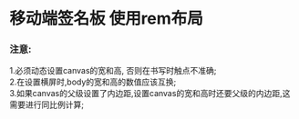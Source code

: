# 移动端签名板 使用rem布局
### 注意:
  1.必须动态设置canvas的宽和高, 否则在书写时触点不准确;<br>
  2.在设置横屏时,body的宽和高的数值应该互换;<br>
  3.如果canvas的父级设置了内边距,设置canvas的宽和高时还要父级的内边距,这需要进行同比例计算;<br>
